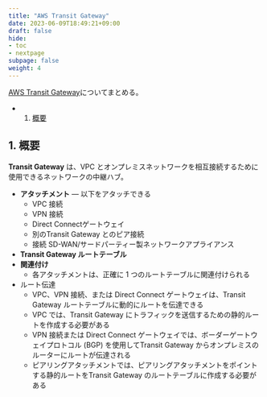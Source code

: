```yaml
---
title: "AWS Transit Gateway"
date: 2023-06-09T18:49:21+09:00
draft: false
hide:
- toc
- nextpage
subpage: false
weight: 4
---
```


<!--more-->

[AWS Transit Gateway](https://docs.aws.amazon.com/ja_jp/vpc/latest/tgw/what-is-transit-gateway.html)についてまとめる。

- 1. [概要](#1-概要)

## 1. 概要

**Transit Gateway** は、VPC とオンプレミスネットワークを相互接続するために使用できるネットワークの中継ハブ。

- **アタッチメント** — 以下をアタッチできる
  - VPC 接続
  - VPN 接続
  - Direct Connectゲートウェイ
  - 別のTransit Gateway とのピア接続
  - 接続 SD-WAN/サードパーティー製ネットワークアプライアンス
- **Transit Gateway ルートテーブル**
- **関連付け**
  - 各アタッチメントは、正確に 1 つのルートテーブルに関連付けられる
- ルート伝達
  - VPC、VPN 接続、または Direct Connect ゲートウェイは、Transit Gateway ルートテーブルに動的にルートを伝達できる
  - VPC では、Transit Gateway にトラフィックを送信するための静的ルートを作成する必要がある
  - VPN 接続または Direct Connect ゲートウェイでは、ボーダーゲートウェイプロトコル (BGP) を使用してTransit Gateway からオンプレミスのルーターにルートが伝達される
  - ピアリングアタッチメントでは、ピアリングアタッチメントをポイントする静的ルートをTransit Gateway のルートテーブルに作成する必要がある